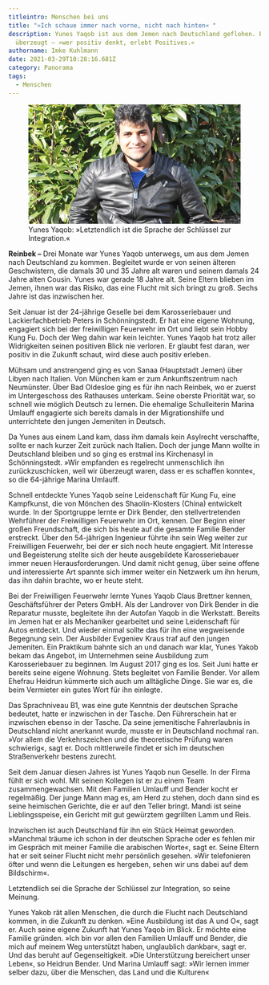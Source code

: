 ```yaml
---
titleintro: Menschen bei uns
title: "»Ich schaue immer nach vorne, nicht nach hinten« "
description: Yunes Yaqob ist aus dem Jemen nach Deutschland geflohen. Er ist
  überzeugt – »wer positiv denkt, erlebt Positives.«
authorname: Imke Kuhlmann
date: 2021-03-29T10:28:16.681Z
category: Panorama
tags:
  - Menschen
---
```

<figure>
  <img src="/static/media/2021-03-29-Yaqob-Yunes.jpg">
  <figcaption>
Yunes Yaqob: »Letztendlich ist die Sprache der Schlüssel zur Integration.«   
   
  </figcaption>
</figure>



**Reinbek –** Drei Monate war Yunes Yaqob unterwegs, um aus dem Jemen nach Deutschland zu kommen. Begleitet wurde er von seinen älteren Geschwistern, die damals 30 und 35 Jahre alt waren und seinem damals 24 Jahre alten Cousin. Yunes war gerade 18 Jahre alt. Seine Eltern blieben im Jemen, ihnen war das Risiko, das eine Flucht mit sich bringt zu groß. Sechs Jahre ist das inzwischen her. 

Seit Januar ist der 24-jährige Geselle bei dem Karosseriebauer und Lackierfachbetrieb Peters in Schönningstedt. Er hat eine eigene Wohnung, engagiert sich bei der freiwilligen Feuerwehr im Ort und liebt sein Hobby Kung Fu. Doch der Weg dahin war kein leichter. Yunes Yaqob hat trotz aller Widrigkeiten seinen positiven Blick nie verloren. Er glaubt fest daran, wer positiv in die Zukunft schaut, wird diese auch positiv erleben.

Mühsam und anstrengend ging es von Sanaa (Hauptstadt Jemen) über Libyen nach Italien. Von München kam er zum Ankunftszentrum nach Neumünster. Über Bad Oldesloe ging es für ihn nach Reinbek, wo er zuerst im Untergeschoss des Rathauses unterkam. Seine oberste Priorität war, so schnell wie möglich Deutsch zu lernen. Die ehemalige Schulleiterin Marina Umlauff engagierte sich bereits damals in der Migrationshilfe und unterrichtete den jungen Jemeniten in Deutsch. 

Da Yunes aus einem Land kam, dass ihm damals kein Asylrecht verschaffte, sollte er nach kurzer Zeit zurück nach Italien. Doch der junge Mann wollte in Deutschland bleiben und so ging es erstmal ins Kirchenasyl in Schönningstedt. »Wir empfanden es regelrecht unmenschlich ihn zurückzuschicken, weil wir überzeugt waren, dass er es schaffen konnte«, so die 64-jährige Marina Umlauff. 

Schnell entdeckte Yunes Yaqob seine Leidenschaft für Kung Fu, eine Kampfkunst, die von Mönchen des Shaolin-Klosters (China) entwickelt wurde. In der Sportgruppe lernte er Dirk Bender, den stellvertretenden Wehrführer der Freiwilligen Feuerwehr im Ort, kennen. Der Beginn einer großen Freundschaft, die sich bis heute auf die gesamte Familie Bender erstreckt. Über den 54-jährigen Ingenieur führte ihn sein Weg weiter zur Freiwilligen Feuerwehr, bei der er sich noch heute engagiert. Mit Interesse und Begeisterung stellte sich der heute ausgebildete Karosseriebauer immer neuen Herausforderungen. Und damit nicht genug, über seine offene und interessierte Art spannte sich immer weiter ein Netzwerk um ihn herum, das ihn dahin brachte, wo er heute steht. 

Bei der Freiwilligen Feuerwehr lernte Yunes Yaqob Claus Brettner kennen, Geschäftsführer der Peters GmbH. Als der Landrover von Dirk Bender in die Reparatur musste, begleitete ihn der Autofan Yaqob in die Werkstatt. Bereits im Jemen hat er als Mechaniker gearbeitet und seine Leidenschaft für Autos entdeckt. Und wieder einmal sollte das für ihn eine wegweisende Begegnung sein. Der Ausbilder Evgeniev Kraus traf auf den jungen Jemeniten. Ein Praktikum bahnte sich an und danach war klar, Yunes Yakob bekam das Angebot, im Unternehmen seine Ausbildung zum Karosseriebauer zu beginnen. Im August 2017 ging es los. Seit Juni hatte er bereits seine eigene Wohnung. Stets begleitet von Familie Bender. Vor allem Ehefrau Heidrun kümmerte sich auch um alltägliche Dinge. Sie war es, die beim Vermieter ein gutes Wort für ihn einlegte. 

Das Sprachniveau B1, was eine gute Kenntnis der deutschen Sprache bedeutet, hatte er inzwischen in der Tasche. Den Führerschein hat er inzwischen ebenso in der Tasche. Da seine jemenitische Fahrerlaubnis in Deutschland nicht anerkannt wurde, musste er in Deutschland nochmal ran. »Vor allem die Verkehrszeichen und die theoretische Prüfung waren schwierig«, sagt er. Doch mittlerweile findet er sich im deutschen Straßenverkehr bestens zurecht.

Seit dem Januar diesen Jahres ist Yunes Yaqob nun Geselle. In der Firma fühlt er sich wohl. Mit seinen Kollegen ist er zu einem Team zusammengewachsen. Mit den Familien Umlauff und Bender kocht er regelmäßig. Der junge Mann mag es, am Herd zu stehen, doch dann sind es seine heimischen Gerichte, die er auf den Teller bringt. Mandi ist seine Lieblingsspeise, ein Gericht mit gut gewürztem gegrillten Lamm und Reis. 

Inzwischen ist auch Deutschland für ihn ein Stück Heimat geworden. »Manchmal träume ich schon in der deutschen Sprache oder es fehlen mir im Gespräch mit meiner Familie die arabischen Worte«, sagt er. Seine Eltern hat er seit seiner Flucht nicht mehr persönlich gesehen. »Wir telefonieren öfter und wenn die Leitungen es hergeben, sehen wir uns dabei auf dem Bildschirm«. 

Letztendlich sei die Sprache der Schlüssel zur Integration, so seine Meinung. 

Yunes Yakob rät allen Menschen, die durch die Flucht nach Deutschland kommen, in die Zukunft zu denken. »Eine Ausbildung ist das A und O«, sagt er. Auch seine eigene Zukunft hat Yunes Yaqob im Blick. Er möchte eine Familie gründen. »Ich bin vor allen den Familien Umlauff und Bender, die mich auf meinem Weg unterstützt haben, unglaublich dankbar«, sagt er. Und das beruht auf Gegenseitigkeit. »Die Unterstützung bereichert unser Leben«, so Heidrun Bender. Und Marina Umlauff sagt: »Wir lernen immer selber dazu, über die Menschen, das Land und die Kulturen«